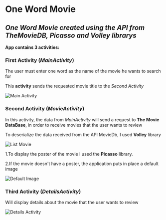 # **One Word Movie**

## *One Word Movie created using the API from TheMovieDB, Picasso and Volley librarys*

**App contains 3 activities:**

### **First Activity (*MainActivity*)**
The user must enter one word as the name of the movie he wants to search for

This **activity** sends the requested movie title to the *Second Activity*

![**Main Activity**](https://user-images.githubusercontent.com/35422422/66703768-a126ff00-ed1e-11e9-909c-dc36c8145478.png)

### **Second Activity (*MovieActivity*)**
In this activity, the data from *MainActivity* will send a request to **The Movie DataBase**, in order to receive movies that the user wants to review

To deserialize the data received from the API MovieDb, I used **Volley** library

![**List Movie**](https://user-images.githubusercontent.com/35422422/66703814-34603480-ed1f-11e9-8ecd-a2ad5033669a.jpg)

1.To display the poster of the movie I used the **Picasso** library.

2.If the movie doesn't have a poster, the application puts in place a default image

![**Default Image**](https://user-images.githubusercontent.com/35422422/66704431-b30ba080-ed24-11e9-8654-4b556e6f19c0.png)


### **Third Activity (*DetailsActivity*)**

Will display details about the movie that the user wants to review

![**Details Activity**](https://user-images.githubusercontent.com/35422422/66704591-fb778e00-ed25-11e9-8f30-fb9e86b783ff.png)
